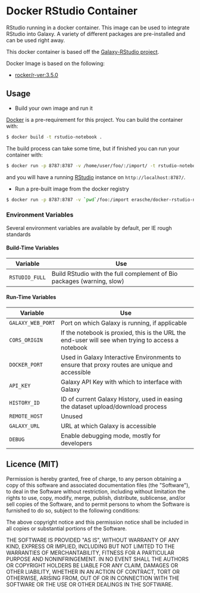 # Docker RStudio Container

RStudio running in a docker container. This image can be used to integrate RStudio into Galaxy.
A variety of different packages are pre-installed and can be used right away.

This docker container is based off the [Galaxy-RStudio project](https://github.com/erasche/docker-rstudio-notebook).

Docker Image is based on the following:
- [rocker/r-ver:3.5.0](https://github.com/rocker-org/rocker-versioned)

## Usage

* Build your own image and run it

 [Docker](https://www.docker.com) is a pre-requirement for this project. You can build the container with:
 ```bash
 $ docker build -t rstudio-notebook .
 ```
 The build process can take some time, but if finished you can run your container with:
 ```bash
 $ docker run -p 8787:8787 -v /home/user/foo/:/import/ -t rstudio-notebook
 ```
 and you will have a running [RStudio](http://rstudio.com) instance on ``http://localhost:8787/``.

* Run a pre-built image from the docker registry

 ```bash
 $ docker run -p 8787:8787 -v `pwd`/foo:/import erasche/docker-rstudio-notebook
 ```

### Environment Variables

Several environment variables are available by default, per IE rough standards

#### Build-Time Variables

Variable       | Use
-------------- | ----
`RSTUDIO_FULL` | Build RStudio with the full complement of Bio packages (warning, slow)

#### Run-Time Variables

Variable            | Use
------------------- | ---
`GALAXY_WEB_PORT`   | Port on which Galaxy is running, if applicable
`CORS_ORIGIN`       | If the notebook is proxied, this is the URL the end-user will see when trying to access a notebook
`DOCKER_PORT`       | Used in Galaxy Interactive Environments to ensure that proxy routes are unique and accessible
`API_KEY`           | Galaxy API Key with which to interface with Galaxy
`HISTORY_ID`        | ID of current Galaxy History, used in easing the dataset upload/download process
`REMOTE_HOST`       | Unused
`GALAXY_URL`        | URL at which Galaxy is accessible
`DEBUG`             | Enable debugging mode, mostly for developers


## Licence (MIT)

Permission is hereby granted, free of charge, to any person obtaining a copy
of this software and associated documentation files (the "Software"), to deal
in the Software without restriction, including without limitation the rights
to use, copy, modify, merge, publish, distribute, sublicense, and/or sell
copies of the Software, and to permit persons to whom the Software is
furnished to do so, subject to the following conditions:

The above copyright notice and this permission notice shall be included in
all copies or substantial portions of the Software.

THE SOFTWARE IS PROVIDED "AS IS", WITHOUT WARRANTY OF ANY KIND, EXPRESS OR
IMPLIED, INCLUDING BUT NOT LIMITED TO THE WARRANTIES OF MERCHANTABILITY,
FITNESS FOR A PARTICULAR PURPOSE AND NONINFRINGEMENT. IN NO EVENT SHALL THE
AUTHORS OR COPYRIGHT HOLDERS BE LIABLE FOR ANY CLAIM, DAMAGES OR OTHER
LIABILITY, WHETHER IN AN ACTION OF CONTRACT, TORT OR OTHERWISE, ARISING FROM,
OUT OF OR IN CONNECTION WITH THE SOFTWARE OR THE USE OR OTHER DEALINGS IN
THE SOFTWARE.

